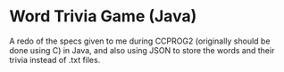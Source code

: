 # Word Trivia Game (Java)
A redo of the specs given to me during CCPROG2 (originally should be done using C) in Java, and also using JSON to store the words and their trivia instead of .txt files.
